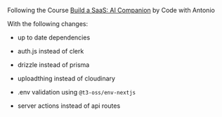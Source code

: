 Following the Course [Build a SaaS: AI Companion](https://www.codewithantonio.com/courses/e23d52dd-1c2b-4b7a-8486-5a9ff6b2d610) by Code with Antonio

With the following changes:

- up to date dependencies

- auth.js instead of clerk

- drizzle instead of prisma

- uploadthing instead of cloudinary

- .env validation using `@t3-oss/env-nextjs`

- server actions instead of api routes
